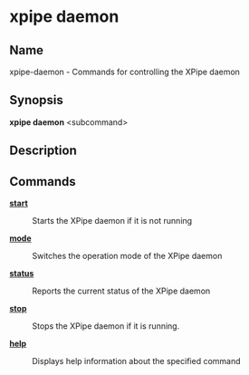 # xpipe daemon

<h2 id="_name">Name</h2>
<div class="sectionbody">
<p>xpipe-daemon - Commands for controlling the XPipe daemon</p>
</div>
<div class="sect1">
<h2 id="_synopsis">Synopsis</h2>
<div class="sectionbody">
<div class="paragraph">
<p><strong>xpipe daemon</strong> &lt;subcommand&gt;</p>
</div>
</div>
</div>
<div class="sect1">
<h2 id="_description">Description</h2>
<div class="sectionbody">

</div>
</div>
<div class="sect1">
<h2 id="_commands">Commands</h2>
<div class="sectionbody">
<div class="dlist">
<dl>
<dt class="hdlist1"><a href="xpipe-daemon-start"><strong>start</strong></a></dt>
<dd>
<p>Starts the XPipe daemon if it is not running</p>
</dd>
<dt class="hdlist1"><a href="xpipe-daemon-mode"><strong>mode</strong></a></dt>
<dd>
<p>Switches the operation mode of the XPipe daemon</p>
</dd>
<dt class="hdlist1"><a href="xpipe-daemon-status"><strong>status</strong></a></dt>
<dd>
<p>Reports the current status of the XPipe daemon</p>
</dd>
<dt class="hdlist1"><a href="xpipe-daemon-stop"><strong>stop</strong></a></dt>
<dd>
<p>Stops the XPipe daemon if it is running.</p>
</dd>
<dt class="hdlist1"><a href="xpipe-daemon-help"><strong>help</strong></a></dt>
<dd>
<p>Displays help information about the specified command</p>
</dd>
</dl>
</div>
</div>
</div>
